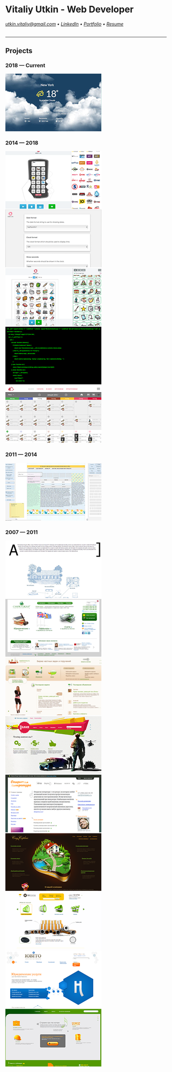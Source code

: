 # Vitaliy Utkin - Web Developer

###### utkin.vitaliy@gmail.com • [LinkedIn](www.linkedin.com/in/vitaliyutkin) • [Portfolio](https://utkinator.github.io/portfolio/) • [Resume](./resume/Vitaliy%20Utkin%20-%20Senior%20Frontend%20Developer%20-%20Resume.pdf)

---

## Projects

### 2018 — Current
[![Weather](./projects/shots/weather.jpg 'Weather')](./projects/weather)

### 2014 — 2018
[![ECL](./projects/shots/ecl.png 'ECL')](./projects/ecl)
[![Lightwriter](./projects/shots/lightwriter.png 'Lightwriter')](./projects/lightwriter)
[![Print](./projects/shots/print.png 'Print')](./projects/print)
[![Typer](./projects/shots/typer.png 'Typer')](./projects/typer)
[![myAbilia](./projects/shots/myabilia.png 'myAbilia')](http://myabilia.se)

### 2011 — 2014
[![Visual Design Editor](./projects/shots/vde.jpg 'Visual Design Editor')](./projects/vde)

### 2007 — 2011
[![Test](./projects/shots/test.png 'Test')](./projects/test)
[![Campio Group](./projects/shots/campio.png 'Campio Group')](http://www.campiogroup.com/)
[![Nastoronu Ru](./projects/shots/nastoronu.png 'Nastoronu Ru')](http://nastoronu.ru/)
[![Onegame](./projects/shots/onegame.png 'Onegame')](./projects/onegame)
[![OpenLit](./projects/shots/openlit.png 'OpenLit')](./projects/openlit)
[![Garden Service](./projects/shots/garden.png 'Garden Service')](./projects/garden)
[![TechPromZone](./projects/shots/techno.png 'TechPromZone')](./projects/techno)
[![Uvito](./projects/shots/uvito.png 'Uvito')](./projects/uvito)
[![Varenik](./projects/shots/varenik.png 'Varenik')](./projects/varenik)
